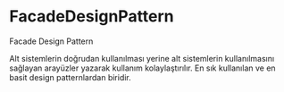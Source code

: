# FacadeDesignPattern
Facade Design Pattern



Alt sistemlerin doğrudan kullanılması yerine alt sistemlerin kullanılmasını sağlayan arayüzler yazarak kullanım kolaylaştırılır. En sık kullanılan ve en basit design patternlardan biridir.

